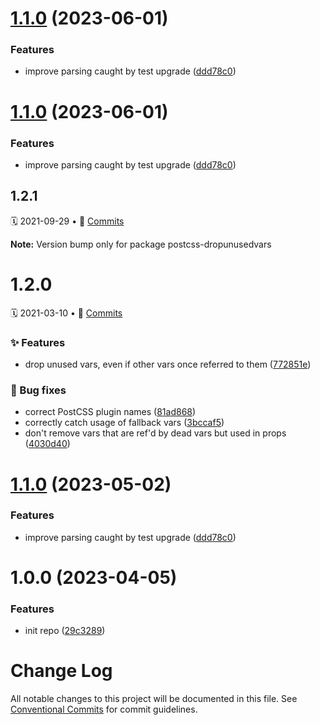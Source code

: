 # [1.1.0](https://github.com/castastrophe/postcss-dropunusedvars/compare/v1.0.0...v1.1.0) (2023-06-01)


### Features

* improve parsing caught by test upgrade ([ddd78c0](https://github.com/castastrophe/postcss-dropunusedvars/commit/ddd78c032a67c85560c65b2753515f33dc220404))

# [1.1.0](https://github.com/castastrophe/postcss-dropunusedvars/compare/v1.0.0...v1.1.0) (2023-06-01)


### Features

* improve parsing caught by test upgrade ([ddd78c0](https://github.com/castastrophe/postcss-dropunusedvars/commit/ddd78c032a67c85560c65b2753515f33dc220404))

<a name="1.2.1"></a>

## 1.2.1

🗓 2021-09-29 • 📝 [Commits](https://github.com/adobe/spectrum-css/compare/postcss-dropunusedvars@1.2.1-alpha.0...postcss-dropunusedvars@1.2.1)

**Note:** Version bump only for package postcss-dropunusedvars

<a name="1.2.0"></a>

# 1.2.0

🗓 2021-03-10 • 📝 [Commits](https://github.com/adobe/spectrum-css/compare/postcss-dropunusedvars@1.1.0...postcss-dropunusedvars@1.2.0)

### ✨ Features

- drop unused vars, even if other vars once referred to them ([772851e](https://github.com/adobe/spectrum-css/commit/772851e))

### 🐛 Bug fixes

- correct PostCSS plugin names ([81ad868](https://github.com/adobe/spectrum-css/commit/81ad868))
- correctly catch usage of fallback vars ([3bccaf5](https://github.com/adobe/spectrum-css/commit/3bccaf5))
- don't remove vars that are ref'd by dead vars but used in props ([4030d40](https://github.com/adobe/spectrum-css/commit/4030d40))

<a name="1.1.0"></a>

# [1.1.0](https://github.com/castastrophe/postcss-dropunusedvars/compare/v1.0.0...v1.1.0) (2023-05-02)

### Features

- improve parsing caught by test upgrade ([ddd78c0](https://github.com/castastrophe/postcss-dropunusedvars/commit/ddd78c032a67c85560c65b2753515f33dc220404))

<a name="1.0.0"></a>

# 1.0.0 (2023-04-05)

### Features

- init repo ([29c3289](https://github.com/castastrophe/postcss-dropunusedvars/commit/29c3289a4d3bccfac412e62e015c0b8587fb0c45))

# Change Log

All notable changes to this project will be documented in this file.
See [Conventional Commits](https://conventionalcommits.org) for commit guidelines.
